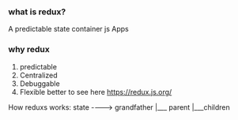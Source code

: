 ### what is redux?
A predictable state container js Apps

### why redux
1. predictable
2. Centralized
3. Debuggable
4. Flexible
better to see here https://redux.js.org/

How reduxs works: 
state ----> grandfather
     |___ parent
     |___children
